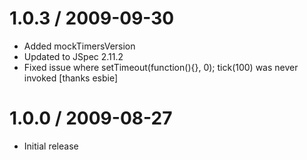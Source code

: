 
1.0.3 / 2009-09-30
==================

  * Added mockTimersVersion
  * Updated to JSpec 2.11.2
  * Fixed issue where setTimeout(function(){}, 0); tick(100) was never invoked [thanks esbie]

1.0.0 / 2009-08-27
==================

  * Initial release
